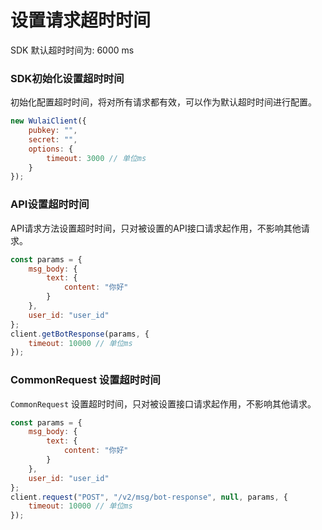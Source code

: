 # 设置请求超时时间
SDK 默认超时时间为: 6000 ms

### SDK初始化设置超时时间
初始化配置超时时间，将对所有请求都有效，可以作为默认超时时间进行配置。
```js
new WulaiClient({
    pubkey: "",
    secret: "",
    options: {
        timeout: 3000 // 单位ms
    }
});
```

### API设置超时时间
API请求方法设置超时时间，只对被设置的API接口请求起作用，不影响其他请求。
```js
const params = {
    msg_body: {
        text: {
            content: "你好"
        }
    },
    user_id: "user_id"
};
client.getBotResponse(params, {
    timeout: 10000 // 单位ms
});
```

### CommonRequest 设置超时时间
`CommonRequest` 设置超时时间，只对被设置接口请求起作用，不影响其他请求。
```js
const params = {
    msg_body: {
        text: {
            content: "你好"
        }
    },
    user_id: "user_id"
};
client.request("POST", "/v2/msg/bot-response", null, params, {
    timeout: 10000 // 单位ms
});
```
